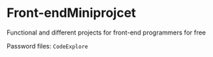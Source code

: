 # Front-endMiniprojcet

Functional and different projects for front-end programmers for free

Password files: ```CodeExplore```
